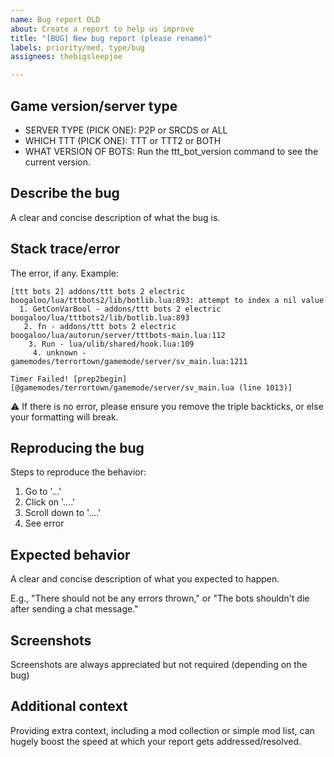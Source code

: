 ```yaml
---
name: Bug report OLD
about: Create a report to help us improve
title: "[BUG] New bug report (please rename)"
labels: priority/med, type/bug
assignees: thebigsleepjoe

---
```


## Game version/server type
* SERVER TYPE (PICK ONE): P2P or SRCDS or ALL
* WHICH TTT (PICK ONE): TTT or TTT2 or BOTH
* WHAT VERSION OF BOTS: Run the ttt_bot_version command to see the current version.

## Describe the bug
A clear and concise description of what the bug is.

## Stack trace/error
The error, if any. Example:

```
[ttt bots 2] addons/ttt bots 2 electric boogaloo/lua/tttbots2/lib/botlib.lua:893: attempt to index a nil value
  1. GetConVarBool - addons/ttt bots 2 electric boogaloo/lua/tttbots2/lib/botlib.lua:893
   2. fn - addons/ttt bots 2 electric boogaloo/lua/autorun/server/tttbots-main.lua:112
    3. Run - lua/ulib/shared/hook.lua:109
     4. unknown - gamemodes/terrortown/gamemode/server/sv_main.lua:1211

Timer Failed! [prep2begin][@gamemodes/terrortown/gamemode/server/sv_main.lua (line 1013)]
```
⚠️ If there is no error, please ensure you remove the triple backticks, or else your formatting will break.

## Reproducing the bug
Steps to reproduce the behavior:
1. Go to '...'
2. Click on '....'
3. Scroll down to '....'
4. See error

## Expected behavior
A clear and concise description of what you expected to happen.

E.g., "There should not be any errors thrown," or "The bots shouldn't die after sending a chat message."

## Screenshots
Screenshots are always appreciated but not required (depending on the bug)

## Additional context
Providing extra context, including a mod collection or simple mod list, can hugely boost the speed at which your report gets addressed/resolved.
